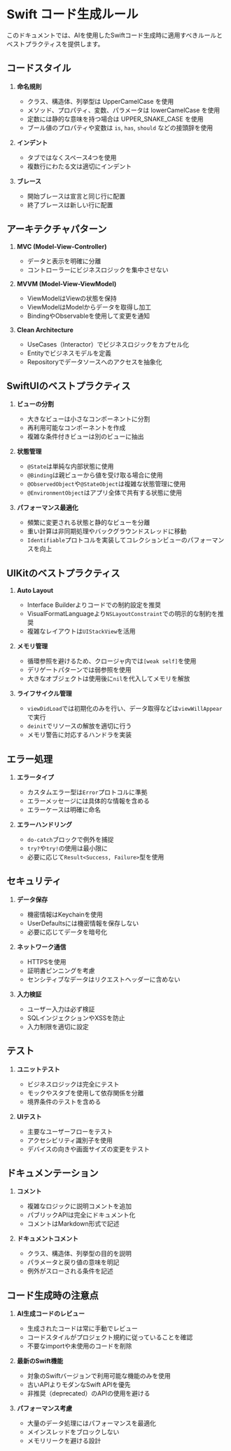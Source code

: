 # Swift コード生成ルール

このドキュメントでは、AIを使用したSwiftコード生成時に適用すべきルールとベストプラクティスを提供します。

## コードスタイル

1. **命名規則**
   - クラス、構造体、列挙型は UpperCamelCase を使用
   - メソッド、プロパティ、変数、パラメータは lowerCamelCase を使用
   - 定数には静的な意味を持つ場合は UPPER_SNAKE_CASE を使用
   - ブール値のプロパティや変数は `is`, `has`, `should` などの接頭辞を使用

2. **インデント**
   - タブではなくスペース4つを使用
   - 複数行にわたる文は適切にインデント

3. **ブレース**
   - 開始ブレースは宣言と同じ行に配置
   - 終了ブレースは新しい行に配置

## アーキテクチャパターン

1. **MVC (Model-View-Controller)**
   - データと表示を明確に分離
   - コントローラーにビジネスロジックを集中させない

2. **MVVM (Model-View-ViewModel)**
   - ViewModelはViewの状態を保持
   - ViewModelはModelからデータを取得し加工
   - BindingやObservableを使用して変更を通知

3. **Clean Architecture**
   - UseCases（Interactor）でビジネスロジックをカプセル化
   - Entityでビジネスモデルを定義
   - Repositoryでデータソースへのアクセスを抽象化

## SwiftUIのベストプラクティス

1. **ビューの分割**
   - 大きなビューは小さなコンポーネントに分割
   - 再利用可能なコンポーネントを作成
   - 複雑な条件付きビューは別のビューに抽出

2. **状態管理**
   - `@State`は単純な内部状態に使用
   - `@Binding`は親ビューから値を受け取る場合に使用
   - `@ObservedObject`や`@StateObject`は複雑な状態管理に使用
   - `@EnvironmentObject`はアプリ全体で共有する状態に使用

3. **パフォーマンス最適化**
   - 頻繁に変更される状態と静的なビューを分離
   - 重い計算は非同期処理やバックグラウンドスレッドに移動
   - `Identifiable`プロトコルを実装してコレクションビューのパフォーマンスを向上

## UIKitのベストプラクティス

1. **Auto Layout**
   - Interface Builderよりコードでの制約設定を推奨
   - VisualFormatLanguageより`NSLayoutConstraint`での明示的な制約を推奨
   - 複雑なレイアウトは`UIStackView`を活用

2. **メモリ管理**
   - 循環参照を避けるため、クロージャ内では`[weak self]`を使用
   - デリゲートパターンでは弱参照を使用
   - 大きなオブジェクトは使用後に`nil`を代入してメモリを解放

3. **ライフサイクル管理**
   - `viewDidLoad`では初期化のみを行い、データ取得などは`viewWillAppear`で実行
   - `deinit`でリソースの解放を適切に行う
   - メモリ警告に対応するハンドラを実装

## エラー処理

1. **エラータイプ**
   - カスタムエラー型は`Error`プロトコルに準拠
   - エラーメッセージには具体的な情報を含める
   - エラーケースは明確に命名

2. **エラーハンドリング**
   - `do-catch`ブロックで例外を捕捉
   - `try?`や`try!`の使用は最小限に
   - 必要に応じて`Result<Success, Failure>`型を使用

## セキュリティ

1. **データ保存**
   - 機密情報はKeychainを使用
   - UserDefaultsには機密情報を保存しない
   - 必要に応じてデータを暗号化

2. **ネットワーク通信**
   - HTTPSを使用
   - 証明書ピンニングを考慮
   - センシティブなデータはリクエストヘッダーに含めない

3. **入力検証**
   - ユーザー入力は必ず検証
   - SQLインジェクションやXSSを防止
   - 入力制限を適切に設定

## テスト

1. **ユニットテスト**
   - ビジネスロジックは完全にテスト
   - モックやスタブを使用して依存関係を分離
   - 境界条件のテストを含める

2. **UIテスト**
   - 主要なユーザーフローをテスト
   - アクセシビリティ識別子を使用
   - デバイスの向きや画面サイズの変更をテスト

## ドキュメンテーション

1. **コメント**
   - 複雑なロジックに説明コメントを追加
   - パブリックAPIは完全にドキュメント化
   - コメントはMarkdown形式で記述

2. **ドキュメントコメント**
   - クラス、構造体、列挙型の目的を説明
   - パラメータと戻り値の意味を明記
   - 例外がスローされる条件を記述

## コード生成時の注意点

1. **AI生成コードのレビュー**
   - 生成されたコードは常に手動でレビュー
   - コードスタイルがプロジェクト規約に従っていることを確認
   - 不要なimportや未使用のコードを削除

2. **最新のSwift機能**
   - 対象のSwiftバージョンで利用可能な機能のみを使用
   - 古いAPIよりモダンなSwift APIを優先
   - 非推奨（deprecated）のAPIの使用を避ける

3. **パフォーマンス考慮**
   - 大量のデータ処理にはパフォーマンスを最適化
   - メインスレッドをブロックしない
   - メモリリークを避ける設計
